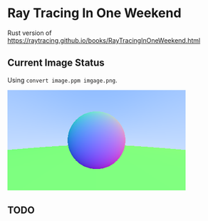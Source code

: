 # Ray Tracing In One Weekend

Rust version of https://raytracing.github.io/books/RayTracingInOneWeekend.html

## Current Image Status

Using `convert image.ppm imgage.png`.

![](https://raw.githubusercontent.com/gerrymanoim/ray_tracing_in_one_weekend/main/image.png)


## TODO
